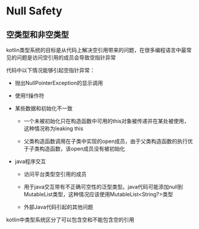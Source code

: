 # Null Safety
## 空类型和非空类型
kotlin类型系统的目标是从代码上解决空引用带来的问题，在很多编程语言中最常见的问题是访问空引用的成员会导致空指针异常

代码中以下情况能够引起空指针异常：

* 抛出NullPointerException的显示调用

* 使用!!操作符

* 某些数据和初始化不一致

  * 一个未被初始化只在构造函数中可用的this对象被传递并在某处被使用，这种情况称为leaking this
  
  * 父类构造函数调用在子类中实现的open成员，由于父类构造函数的执行优于子类构造函数，该open成员没有被初始化

* java程序交互

  * 访问平台类型空引用的成员
  
  * 用于java交互带有不正确可空性的泛型类型。java代码可能添加null到MutableList<String>类型，这种情况应该使用MutableList<String?>类型
  
  * 外部Java代码引起的其他问题

kotlin中类型系统区分了可以包含空和不能包含空的引用









